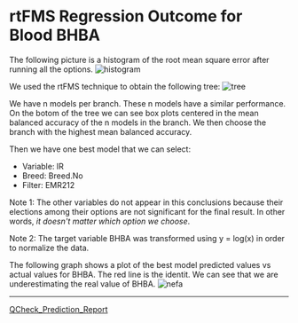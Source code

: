 # rtFMS Regression Outcome for Blood BHBA

The following picture is a histogram of the root mean square error after running all the options.
![histogram](https://github.com/JFMandujanoR/QCheck_Prediction_Report/blob/master/Histogram_Numeric_RMSE_GLMNET_BHBA.png)

We used the rtFMS technique to obtain the following tree:
![tree](https://github.com/JFMandujanoR/QCheck_Prediction_Report/blob/master/Tree_Numeric_RMSE_GLMNET_BHBA.png)

We have n models per branch. These n models have a similar performance. On the botom of the tree we can see box plots centered in the mean balanced accuracy of the n models in the branch. We then choose the branch with the highest mean balanced accuracy.

Then we have one best model that we can select:

- Variable: IR
- Breed: Breed.No
- Filter: EMR212

Note 1: The other variables do not appear in this conclusions because their elections among their options are not significant for the final result. In other words, _it doesn't matter which option we choose_.

Note 2: The target variable BHBA was transformed using y = log(x) in order to normalize the data. 

The following graph shows a plot of the best model predicted values vs actual values for BHBA. The red line is the identit. We can see that we are underestimating the real value of BHBA.
![nefa](https://github.com/JFMandujanoR/QCheck_Prediction_Report/blob/master/NEFA.png)
_________________________________________________________________________________________________________________________________
[QCheck_Prediction_Report](https://github.com/JFMandujanoR/QCheck_Prediction_Report)

